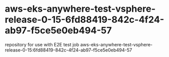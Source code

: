 # aws-eks-anywhere-test-vsphere-release-0-15-6fd88419-842c-4f24-ab97-f5ce5e0eb494-57
repository for use with E2E test job aws-eks-anywhere-test-vsphere-release-0-15:6fd88419-842c-4f24-ab97-f5ce5e0eb494-57
